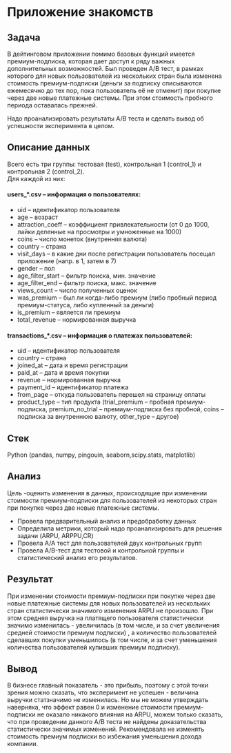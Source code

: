 # Приложение знакомств

## Задача


В дейтинговом приложении помимо базовых функций имеется премиум-подписка, которая дает доступ к ряду важных дополнительных возможностей. Был проведен A/B тест, в рамках которого для новых пользователей из нескольких стран была изменена стоимость премиум-подписки (деньги за подписку списываются ежемесячно до тех пор, пока пользователь её не отменит) при покупке через две новые платежные системы. При этом стоимость пробного периода оставалась прежней.

Надо проанализировать результаты А/В теста и сделать вывод об успешности эксперимента в целом.

## Описание данных
Всего есть три группы: тестовая (test), контрольная 1 (control_1) и контрольная 2 (control_2).  
Для каждой из них:

#### users_*.csv – информация о пользователях:

- uid – идентификатор пользователя
- age – возраст
- attraction_coeff – коэффициент привлекательности (от 0 до 1000, лайки деленные на просмотры и умноженные на 1000) 
- coins – число монеток (внутренняя валюта)
- country – страна
- visit_days – в какие дни после регистрации пользователь посещал приложение (напр. в 1, затем в 7)
- gender – пол
- age_filter_start – фильтр поиска, мин. значение 
- age_filter_end – фильтр поиска, макс. значение 
- views_count – число полученных оценок 
- was_premium – был ли когда-либо премиум (либо пробный период премиум-статуса, либо купленный за деньги)
- is_premium – является ли премиум
- total_revenue – нормированная выручка

#### transactions_*.csv – информация о платежах пользователей:

- uid – идентификатор пользователя
- country – страна
- joined_at – дата и время регистрации
- paid_at – дата и время покупки
- revenue – нормированная выручка
- payment_id – идентификатор платежа
- from_page – откуда пользователь перешел на страницу оплаты
- product_type – тип продукта (trial_premium – пробная премиум-подписка, premium_no_trial – премиум-подписка без пробной, coins – подписка за внутреннюю валюту, other_type – другое)

## Стек
Python (pandas, numpy, pingouin, seaborn,scipy.stats, matplotlib)

## Анализ
Цель -оценить изменения в данных, происходящие при изменении стоимости премиум-подписки для пользователей из некоторых стран при покупке через две новые платежные системы.


- Провела предварительный анализ и предобработку данных
- Определила метрики, который надо проанализировать для решения задачи (ARPU, ARPPU,CR)
- Провела А/А тест для пользователей двух контрольных групп
- Провела A/B-тест для тестовой и контрольной группы и статистический анализ его результатов.

 



## Результат
При изменении стоимости премиум-подписки при покупке через две новые платежные системы для новых пользователей из нескольких стран статистически значимого изменения ARPU не произошло. При этом средняя выручка на платящего пользователя статистически значимо изменилась - увеличилась (в том числе, и за счет увеличения средней стоимости премиум подписки) , а количество пользователей сделавших покупки уменьшилось (в том числе, и за счет уменьшения количества пользователей купивших премиум подписку).

## Вывод
В бизнесе главный показатель - это прибыль, поэтому с этой точки зрения можно сказать, что эксперимент не успешен - величина выручки статзначимо не изменилась. Но мы не можем утверждать наверняка, что эффект равен 0 и изменение стоимости премиум-подписки не оказало никакого влияния на ARPU, можем только сказать, что при проведении данного А/В теста не найдены доказательства статистически значимых изменений.
Рекомендовала не изменять стоимость премиум подписки во избежания уменьшения дохода компании. 
